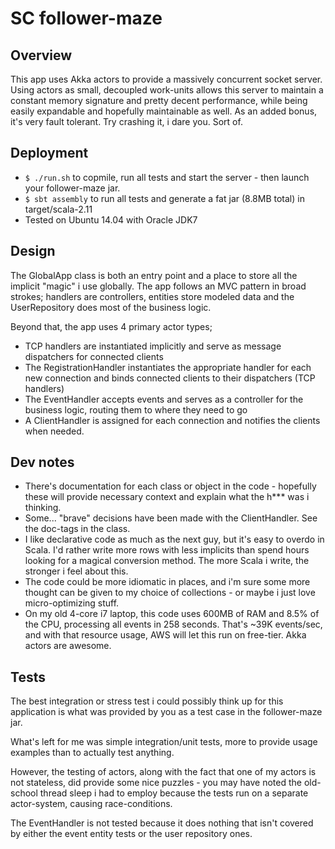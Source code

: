 # SC follower-maze

## Overview

This app uses Akka actors to provide a massively concurrent socket server.
Using actors as small, decoupled work-units allows this server to maintain
a constant memory signature and pretty decent performance, while being
easily expandable and hopefully maintainable as well.
As an added bonus, it's very fault tolerant. Try crashing it, i dare you.
Sort of.

## Deployment

* ```$ ./run.sh``` to copmile, run all tests and start the server -
 then launch your follower-maze jar.
* ```$ sbt assembly``` to run all tests and generate a fat jar (8.8MB total) in target/scala-2.11
* Tested on Ubuntu 14.04 with Oracle JDK7
## Design

The GlobalApp class is both an entry point and a place to store
all the implicit "magic" i use globally.
The app follows an MVC pattern in broad strokes; handlers
are controllers, entities store modeled data and the UserRepository does
most of the business logic.

Beyond that, the app uses 4 primary actor types;

* TCP handlers are instantiated implicitly and serve as message
dispatchers for connected clients
* The RegistrationHandler instantiates the appropriate handler for each
new connection and binds connected clients to their dispatchers (TCP handlers)
* The EventHandler accepts events and serves as a controller for the
business logic, routing them to where they need to go
* A ClientHandler is assigned for each connection and notifies the
clients when needed.

## Dev notes

* There's documentation for each class or object in the code - hopefully
these will provide necessary context and explain what the h*** was i thinking.
* Some... "brave" decisions have been made with the ClientHandler.
See the doc-tags in the class.
* I like declarative code as much as the next guy, but it's easy to
overdo in Scala. I'd rather write more rows with less implicits
than spend hours looking for a magical conversion method.
The more Scala i write, the stronger i feel about this.
* The code could be more idiomatic in places, and i'm sure some more
 thought can be given to my choice of collections -
 or maybe i just love micro-optimizing stuff.
* On my old 4-core i7 laptop, this code uses 600MB of RAM and 8.5% of
the CPU, processing all events in 258 seconds. That's ~39K events/sec,
and with that resource usage, AWS will let this run on free-tier. Akka actors are awesome.

## Tests
The best integration or stress test i could possibly think
up for this application is what was provided by you as a test case in the
follower-maze jar.

What's left for me was simple integration/unit tests, more to provide
usage examples than to actually test anything.

However, the testing of actors, along with the fact that one of my actors is not
 stateless, did provide some nice puzzles - you may have noted the
 old-school thread sleep i had to employ because the tests run on a
 separate actor-system, causing race-conditions.

The EventHandler is not tested because it does nothing that isn't
covered by either the event entity tests or the user repository ones.
